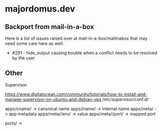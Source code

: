 majordomus.dev
===

Backport from mail-in-a-box
---
Here is a list of issues raised over at mail-in-a-box/mailinabox that may need some care here as well:

* #291 - hide_output causing trouble when a conflict needs to be resolved by the user


Other
---

Supervisor

https://www.digitalocean.com/community/tutorials/how-to-install-and-manage-supervisor-on-ubuntu-and-debian-vps
/etc/supervisor/conf.d/

apps/cname/<rname>							-> canonical name
apps/iname/<name> 							-> internal name
apps/meta/<rname>							-> app metadata
apps/meta/<rname>/env/<key>					-> value
apps/meta/<rname>/port/<exposed port>		-> mapped port

ports/<port>								-> 